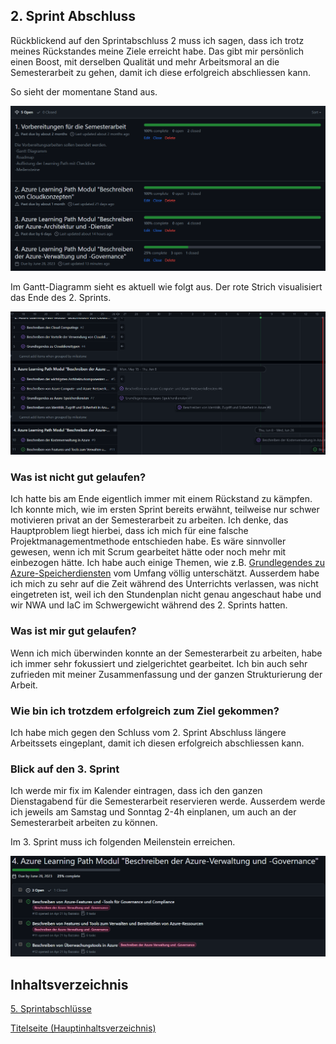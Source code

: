 ## 2. Sprint Abschluss

Rückblickend auf den Sprintabschluss 2 muss ich sagen, dass ich trotz meines Rückstandes meine Ziele erreicht habe. Das gibt mir persönlich einen Boost, mit derselben Qualität und mehr Arbeitsmoral an die Semesterarbeit zu gehen, damit ich diese erfolgreich abschliessen kann.

So sieht der momentane Stand aus.

![2Sprintabschluss](../ressources/2_Printabschluss_Milestones.png)

Im Gantt-Diagramm sieht es aktuell wie folgt aus. Der rote Strich visualisiert das Ende des 2. Sprints.

![2Sprintgantt](../ressources/2_Printabschluss_Gantt.png)

### Was ist nicht gut gelaufen?

Ich hatte bis am Ende eigentlich immer mit einem Rückstand zu kämpfen. Ich konnte mich, wie im ersten Sprint bereits erwähnt, teilweise nur schwer motivieren privat an der Semesterarbeit zu arbeiten. Ich denke, das Hauptproblem liegt hierbei, dass ich mich für eine falsche Projektmanagementmethode entschieden habe. Es wäre sinnvoller gewesen, wenn ich mit Scrum gearbeitet hätte oder noch mehr mit einbezogen hätte. Ich habe auch einige Themen, wie z.B. [Grundlegendes zu Azure-Speicherdiensten](../2_Hauptteil/Grundlegendes_zu_Azure-Speicherdiensten.md) vom Umfang völlig unterschätzt. Ausserdem habe ich mich zu sehr auf die Zeit während des Unterrichts verlassen, was nicht eingetreten ist, weil ich den Stundenplan nicht genau angeschaut habe und wir NWA und IaC im Schwergewicht während des 2. Sprints hatten.

### Was ist mir gut gelaufen?

Wenn ich mich überwinden konnte an der Semesterarbeit zu arbeiten, habe ich immer sehr fokussiert und zielgerichtet gearbeitet. Ich bin auch sehr zufrieden mit meiner Zusammenfassung und der ganzen Strukturierung der Arbeit.

### Wie bin ich trotzdem erfolgreich zum Ziel gekommen?

Ich habe mich gegen den Schluss vom 2. Sprint Abschluss längere Arbeitssets eingeplant, damit ich diesen erfolgreich abschliessen kann.

### Blick auf den 3. Sprint

Ich werde mir fix im Kalender eintragen, dass ich den ganzen Dienstagabend für die Semesterarbeit reservieren werde. Ausserdem werde ich jeweils am Samstag und Sonntag 2-4h einplanen, um auch an der Semesterarbeit arbeiten zu können.

Im 3. Sprint muss ich folgenden Meilenstein erreichen.

![2Sprintgantt](../ressources/2_Printabschluss_Milestones_Ziel.png)

## Inhaltsverzeichnis

[5. Sprintabschlüsse](./README.md)

[Titelseite (Hauptinhaltsverzeichnis)](../README.md)